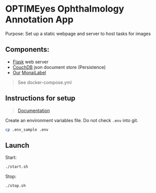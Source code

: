 # OPTIMEyes Ophthalmology Annotation App

Purpose: Set up a static webpage and server to host tasks for images 


## Components:

* [Flask](https://flask.palletsprojects.com/en/3.0.x/) web server
* [CouchDB](https://couchdb.apache.org/) json document store (Persistence)  
* [Our](https://github.com/QTIM-Lab/segmentationMonaiLabel) [MonaiLabel](https://github.com/Project-MONAI/MONAILabel)
> See docker-compose.yml

## Instructions for setup
> [Documentation](https://qtim-lab.github.io/OPTIMEyes/)

Create an environment variables file. Do not check `.env` into git.
```bash
cp .env_sample .env
```

## Launch
Start:
```bash
./start.sh
```
Stop:
```bash
./stop.sh
```

